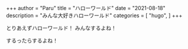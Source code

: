 +++
author = "Paru"
title = "ハローワールド"
date = "2021-08-18"
description = "みんな大好きハローワールド"
categories = [
    "hugo",
]
+++

とりあえずハローワールド！
みんなするよね！

<!--more-->

するったらするよね！
